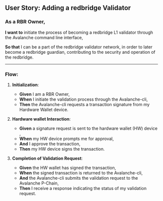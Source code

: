 ## **User Story: Adding a redbridge Validator**

### **As** a RBR Owner,

**I want to** initiate the process of becoming a redbridge L1 validator through the Avalanche command line interface,

**So that** I can be a part of the redbridge validator network, in order to later become a redbridge guardian, contributing to the security and operation of the redbridge.

---

### **Flow**:

1. **Initialization**:
    - **Given** I am a RBR Owner,
    - **When** I initiate the validation process through the Avalanche-cli,
    - **Then** the Avalanche-cli requests a transaction signature from my Hardware Wallet device.

2. **Hardware wallet Interaction**:
    - **Given** a signature request is sent to the hardware wallet (HW) device ,
    - **When** my HW device prompts me for approval,
    - **And** I approve the transaction,
    - **Then** my HW device signs the transaction.

3. **Completion of Validation Request**:
    - **Given** the HW wallet has signed the transaction,
    - **When** the signed transaction is returned to the Avalanche-cli,
    - **And** the Avalanche-cli submits the validation request to the Avalanche P-Chain,
    - **Then** I receive a response indicating the status of my validation request.

